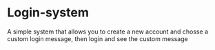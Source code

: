 # Login-system
A simple system that allows you to create a new account and chosse a custom login message, then login and see the custom message
